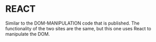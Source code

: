 # REACT

Similar to the DOM-MANIPULATION code that is published.  The functionality of the two sites are the same, but this one uses React to manipulate the DOM.

